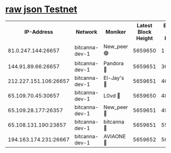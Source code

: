 [raw json Testnet](https://rpc-check.bcat.stavr.tech/bcat/rpc-bcat-result.json)
=


<table><tr><th>IP-Address</th><th>Network</th><th>Moniker</th><th>Latest Block Height</th><th>Earliest Block Height</th><th>Catching Up</th><th>Tx Index</th><th>Voting Power</th><th>Scan Time</th></tr><tr><td>81.0.247.144:26657</td><td>bitcanna-dev-1</td><td>New_peer 🟢</td><td>5659650</td><td>1</td><td>False</td><td>on</td><td>0</td><td>2023-12-24T20:19:38.144956724UTC</td></tr><tr><td>144.91.89.66:26657</td><td>bitcanna-dev-1</td><td>Pandora 🔴</td><td>5659651</td><td>3675711</td><td>False</td><td>on</td><td>2096387</td><td>2023-12-24T20:19:48.125518744UTC</td></tr><tr><td>212.227.151.106:26657</td><td>bitcanna-dev-1</td><td>El-Jay's 🔴</td><td>5659651</td><td>4670391</td><td>False</td><td>on</td><td>2218164</td><td>2023-12-24T20:19:44.970351914UTC</td></tr><tr><td>65.109.70.45:30657</td><td>bitcanna-dev-1</td><td>L0vd 🔴</td><td>5659650</td><td>4828155</td><td>False</td><td>on</td><td>7920</td><td>2023-12-24T20:19:38.539547692UTC</td></tr><tr><td>65.109.28.177:26357</td><td>bitcanna-dev-1</td><td>New_peer 🔴</td><td>5659651</td><td>4952911</td><td>False</td><td>on</td><td>2237067</td><td>2023-12-24T20:19:45.307713697UTC</td></tr><tr><td>65.108.131.190:23857</td><td>bitcanna-dev-1</td><td>bitcanna 🔴</td><td>5659651</td><td>5559651</td><td>False</td><td>off</td><td>82368</td><td>2023-12-24T20:19:45.769617854UTC</td></tr><tr><td>194.163.174.231:26667</td><td>bitcanna-dev-1</td><td>AVIAONE 🔴</td><td>5659652</td><td>5646251</td><td>False</td><td>on</td><td>1949865</td><td>2023-12-24T20:19:50.535098743UTC</td></tr></table>
